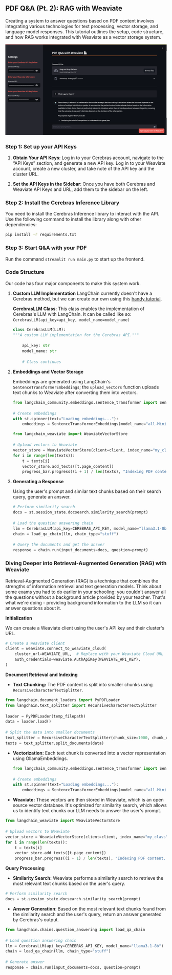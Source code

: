 ## PDF Q&A (Pt. 2): RAG with Weaviate

Creating a system to answer questions based on PDF content involves integrating various technologies for text processing, vector storage, and language model responses. This tutorial outlines the setup, code structure, and how RAG works integrated with Weaviate as a vector storage system.

![finished product](./pdfWeaviate.png)

### Step 1: Set up your API Keys

1. **Obtain Your API Keys**: Log in to your Cerebras account, navigate to the “API Keys” section, and generate a new API key. Log in to your Weaviate account, create a new cluster, and take note of the API key and the cluster URL.

2. **Set the API Keys in the Sidebar**: Once you have both Cerebras and Weaviate API Keys and URL, add them to the sidebar on the left.

### Step 2: Install the Cerebras Inference Library

You need to install the Cerebras Inference library to interact with the API. Use the following command to install the library along with other dependencies:

```bash
pip install -r requirements.txt
```

### Step 3: Start Q&A with your PDF

Run the command `streamlit run main.py` to start up the frontend.

### **Code Structure**
Our code has four major components to make this system work.

1. **Custom LLM Implementation**
    LangChain currently doesn't have a Cerebras method, but we can create our own using this [handy tutorial](https://python.langchain.com/v0.1/docs/modules/model_io/llms/custom_llm/).

    **CerebrasLLM Class**: This class enables the implementation of Cerebras's LLM with LangChain. It can be called like so: `CerebrasLLM(api_key=api_key, model_name=model_name)`

    ```python
    class CerebrasLLM(LLM):
    """A custom LLM implementation for the Cerebras API."""

        api_key: str
        model_name: str

        # Class continues
    ```

2. **Embeddings and Vector Storage**

    Embeddings are generated using LangChain's `SentenceTransformerEmbeddings`; the `upload_vectors` function uploads text chunks to Weaviate after converting them into vectors.

    ```python
    from langchain_community.embeddings.sentence_transformer import SentenceTransformerEmbeddings

    # Create embeddings
    with st.spinner(text="Loading embeddings..."):
        embeddings = SentenceTransformerEmbeddings(model_name="all-MiniLM-L6-v2")
    ```
   
    ```python
    from langchain_weaviate import WeaviateVectorStore

    # Upload vectors to Weaviate
    vector_store = WeaviateVectorStore(client=client, index_name="my_class", text_key="text", embedding=embeddings)
    for i in range(len(texts)):
        t = texts[i]
        vector_store.add_texts([t.page_content])
        progress_bar.progress((i + 1) / len(texts), "Indexing PDF content... (this may take a bit) 🦙")
    ```

4. **Generating a Response**

    Using the user's prompt and similar text chunks based on their search query, generate an answer.

    ```python
    # Perform similarity search
    docs = st.session_state.docsearch.similarity_search(prompt)

    # Load the question answering chain
    llm = CerebrasLLM(api_key=CEREBRAS_API_KEY, model_name="llama3.1-8b")
    chain = load_qa_chain(llm, chain_type="stuff")

    # Query the documents and get the answer
    response = chain.run(input_documents=docs, question=prompt)
    ```

### Diving Deeper into Retrieval-Augmented Generation (RAG) with Weaviate

Retrieval-Augmented Generation (RAG) is a technique that combines the strengths of information retrieval and text generation models. Think about some exams you had to do earlier in your schooling: you couldn't answer all the questions without a background article provided by your teacher. That's what we're doing - providing background information to the LLM so it can answer questions about it.

**Initialization**

We can create a Weaviate client using the user's API key and their cluster's URL.
```python
# Create a Weaviate client
client = weaviate.connect_to_weaviate_cloud(
    cluster_url=WEAVIATE_URL,  # Replace with your Weaviate Cloud URL
    auth_credentials=weaviate.AuthApiKey(WEAVIATE_API_KEY),
)
```

**Document Retrieval and Indexing**
* **Text Chunking:** The PDF content is split into smaller chunks using `RecursiveCharacterTextSplitter`.
```python
from langchain.document_loaders import PyPDFLoader
from langchain.text_splitter import RecursiveCharacterTextSplitter

loader = PyPDFLoader(temp_filepath)
data = loader.load()

# Split the data into smaller documents
text_splitter = RecursiveCharacterTextSplitter(chunk_size=1000, chunk_overlap=0)
texts = text_splitter.split_documents(data)
```
* **Vectorization:** Each text chunk is converted into a vector representation using OllamaEmbeddings.
  ```python
  from langchain_community.embeddings.sentence_transformer import SentenceTransformerEmbeddings

  # Create embeddings
  with st.spinner(text="Loading embeddings..."):
      embeddings = SentenceTransformerEmbeddings(model_name="all-MiniLM-L6-v2")
  ```
 * **Weaviate:** These vectors are then stored in Weaviate, which is an open source vector database. It's optimized for similarity search, which allows us to identify text chunks our LLM needs to answer the user's prompt.
  ```python
  from langchain_weaviate import WeaviateVectorStore

  # Upload vectors to Weaviate
  vector_store = WeaviateVectorStore(client=client, index_name="my_class", text_key="text", embedding=embeddings)
  for i in range(len(texts)):
      t = texts[i]
      vector_store.add_texts([t.page_content])
      progress_bar.progress((i + 1) / len(texts), "Indexing PDF content... (this may take a bit) 🦙")
  ```

**Query Processing**
* **Similarity Search:** Weaviate performs a similarity search to retrieve the most relevant text chunks based on the user's query.
```python
# Perform similarity search
docs = st.session_state.docsearch.similarity_search(prompt)
```

* **Answer Generation**: Based on the most relevant text chunks found from the similarity search and the user's query, return an answer generated by Cerebras's output.
```python
from langchain.chains.question_answering import load_qa_chain

# Load question answering chain
llm = CerebrasLLM(api_key=CEREBRAS_API_KEY, model_name="llama3.1-8b")
chain = load_qa_chain(llm, chain_type="stuff")

# Generate answer
response = chain.run(input_documents=docs, question=prompt)
```